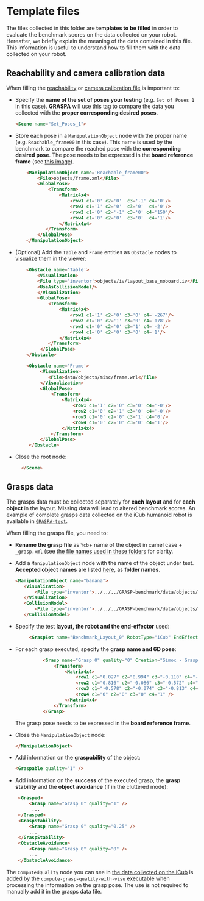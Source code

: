 # Template files

The files collected in this folder are **templates to be filled** in order to evaluate the benchmark scores on the data collected on your robot.
Hereafter, we briefly explain the meaning of the data contained in this file. This information is useful to understand how to fill them
with the data collected on your robot.

## Reachability and camera calibration data
When filling the [reachability](https://github.com/robotology/GRASPA-benchmark/tree/master/data/template_files/reached_poses) or [camera calibration file](https://github.com/robotology/GRASPA-benchmark/tree/master/data/template_files/camera_calibration) is important to:
- Specify the **name of the set of poses your testing** (e.g. `Set of Poses 1` in this case). **GRASPA** will use this tag to compare the data
you collected with the **proper corresponding desired poses**.
    ```html
    <Scene name="Set_Poses_1">
    ```
- Store each pose in a `ManipulationObject` node with the proper name (e.g. `Reachable_frame00` in this case). This name is used by the benchmark
to compare the reached pose with the **corresponding desired pose**. The pose needs to be expressed in the **board reference frame** (see [this image](https://raw.githubusercontent.com/robotology/GRASPA-benchmark/master/media/scene1.png)).
  ```html
      <ManipulationObject name='Reachable_frame00'>
          <File>objects/frame.xml</File>
          <GlobalPose>
              <Transform>
                  <Matrix4x4>
                      <row1 c1='0' c2='0'  c3='-1' c4='0'/>
                      <row2 c1='1' c2='0'  c3='0'  c4='0'/>
                      <row3 c1='0' c2='-1' c3='0' c4='150'/>
                      <row4 c1='0' c2='0'  c3='0'  c4='1'/>
                  </Matrix4x4>
             </Transform>
          </GlobalPose>
      </ManipulationObject>
  ```
- (Optional) Add the `Table` and `Frame` entities as `Obstacle` nodes to visualize them in the viewer:
    ```html
        <Obstacle name='Table'>
            <Visualization>
    		<File type='inventor'>objects/iv/layout_base_noboard.iv</File>
    		<UseAsCollisionModel/>
            </Visualization>
            <GlobalPose>
                <Transform>
                    <Matrix4x4>
                        <row1 c1='1' c2='0' c3='0' c4='-267'/>
                        <row2 c1='0' c2='1' c3='0' c4='178'/>
                        <row3 c1='0' c2='0' c3='1' c4='-2'/>
                        <row4 c1='0' c2='0' c3='0' c4='1'/>
                    </Matrix4x4>
                </Transform>
             </GlobalPose>
        </Obstacle>

        <Obstacle name='Frame'>
             <Visualization>
                <File>data/objects/misc/frame.wrl</File>
	         </Visualization>
             <GlobalPose>
                 <Transform>
                     <Matrix4x4>
                         <row1 c1='1' c2='0' c3='0' c4='-0'/>
                         <row2 c1='0' c2='1' c3='0' c4='-0'/>
                         <row3 c1='0' c2='0' c3='1' c4='0'/>
                         <row4 c1='0' c2='0' c3='0' c4='1'/>
                     </Matrix4x4>
                 </Transform>
             </GlobalPose>
         </Obstacle>
  ```

- Close the root node:

  ```html
    </Scene>
  ```

## Grasps data
The grasps data must be collected separately for **each layout** and for **each object** in the layout. Missing data will lead to altered benchmark scores.
An example of complete grasps data collected on the iCub humanoid robot is available in [`GRASPA-test`](https://github.com/robotology-playground/GRASPA-test/tree/master/experiment_data/right_arm/grasps_data).

When filling the grasps file, you need to:
- **Rename the grasp file** as `Ycb`+ name of the object in camel case + `_grasp.xml` (see [the file names used in these folders](https://github.com/robotology-playground/GRASPA-test/tree/master/experiment_data/right_arm/grasps_data) for clarity.

- Add a `ManipulationObject` node with the name of the object under test. **Accepted object names** are listed [here](https://github.com/robotology/GRASPA-benchmark/tree/master/data/objects/YCB), as **folder names**.

  ```html
  <ManipulationObject name="banana">
     <Visualization>
         <File type="inventor">../../../GRASP-benchmark/data/objects/YCB/banana/./nontextured.stl</File>
     </Visualization>
     <CollisionModel>
         <File type="inventor">../../../GRASP-benchmark/data/objects/YCB/banana/./nontextured.stl</File>
     </CollisionModel>
   ```
 - Specify the test **layout, the robot and the end-effector** used:

   ```html
        <GraspSet name="Benchmark_Layout_0" RobotType="iCub" EndEffector="Right Hand">
   ```

- For each grasp executed, specify the **grasp name and  6D pose**:

  ```html
            <Grasp name="Grasp 0" quality="0" Creation="Simox - GraspStudio - GraspWrenchSpace" Preshape="Grasp Preshape">
                <Transform>
                    <Matrix4x4>
                        <row1 c1="0.027" c2="0.994" c3="-0.110" c4="-242.660" />
                        <row2 c1="0.816" c2="-0.086" c3="-0.572" c4="122.864" />
                        <row3 c1="-0.578" c2="-0.074" c3="-0.813" c4="52.416" />
                        <row4 c1="0" c2="0" c3="0" c4="1" />
                    </Matrix4x4>
                </Transform>
            </Grasp>
  ```
  The grasp pose needs to be expressed in the **board reference frame**.
- Close the `ManipulationObject` node:

    ```html
    </ManipulationObject>   
    ```

- Add information on the **graspability** of the object:

   ```html
   <Graspable quality="1" />
  ```

- Add information on the **success** of the executed grasp, the **grasp stability** and the **object avoidance** (if in the cluttered mode):

  ```html
   <Grasped>
       <Grasp name="Grasp 0" quality="1" />
        ...
   </Grasped>
   <GraspStability>
       <Grasp name="Grasp 0" quality="0.25" />
       ...
   </GraspStability>
   <ObstacleAvoidance>
       <Grasp name="Grasp 0" quality="0" />
       ...
   </ObstacleAvoidance>
  ```

The `ComputedQuality` node you can see in [the data collected on the iCub](https://github.com/robotology-playground/GRASPA-test/blob/master/experiment_data/right_arm/grasps_data/layout_0/YcbBanana_grasp.xml#L84) is added by the `compute-grasp-quality-with-visu` executable
when processing the information on the grasp pose. The use is not required to manually add it in the grasps data file.
